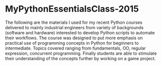 # MyPythonEssentialsClass-2015

The following are the materials I used for my recent Python courses delivered to mainly industrial engineers from variety of backgrounds (software and hardware) interested to develop Python scripts to automate their workflows. The course was designed to put more emphasis on practical use of programming concepts in Python for beginners to intermediate. Topics covered ranging from fundamentals, OO, regular expression, concurrent programming. Finally students are able to stimulate their understanding of the concepts further by working on a game project.  
